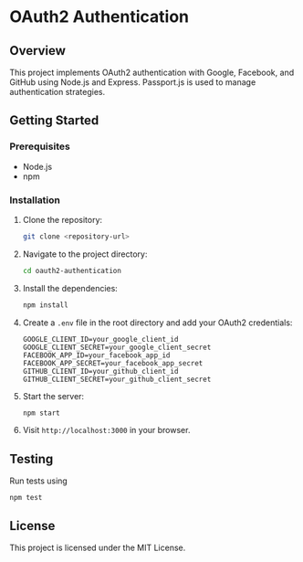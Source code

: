 # OAuth2 Authentication

## Overview

This project implements OAuth2 authentication with Google, Facebook, and GitHub using Node.js and Express. Passport.js is used to manage authentication strategies.

## Getting Started

### Prerequisites
- Node.js
- npm

### Installation
1. Clone the repository:
   ```bash
   git clone <repository-url>
   ```
2. Navigate to the project directory:
   ```bash
   cd oauth2-authentication
   ```
3. Install the dependencies:
   ```bash
   npm install
   ```
4. Create a `.env` file in the root directory and add your OAuth2 credentials:
   ```
   GOOGLE_CLIENT_ID=your_google_client_id
   GOOGLE_CLIENT_SECRET=your_google_client_secret
   FACEBOOK_APP_ID=your_facebook_app_id
   FACEBOOK_APP_SECRET=your_facebook_app_secret
   GITHUB_CLIENT_ID=your_github_client_id
   GITHUB_CLIENT_SECRET=your_github_client_secret
   ```

5. Start the server:
   ```bash
   npm start
   ```

6. Visit `http://localhost:3000` in your browser.

## Testing
Run tests using
```
npm test
```

## License
This project is licensed under the MIT License.